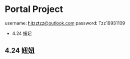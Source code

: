 # Portal Project

username: hitzztzz@outlook.com
password: Tzz19931109

<!-- MarkdownTOC -->

- 4.24 妞妞

<!-- /MarkdownTOC -->


## 4.24 妞妞



